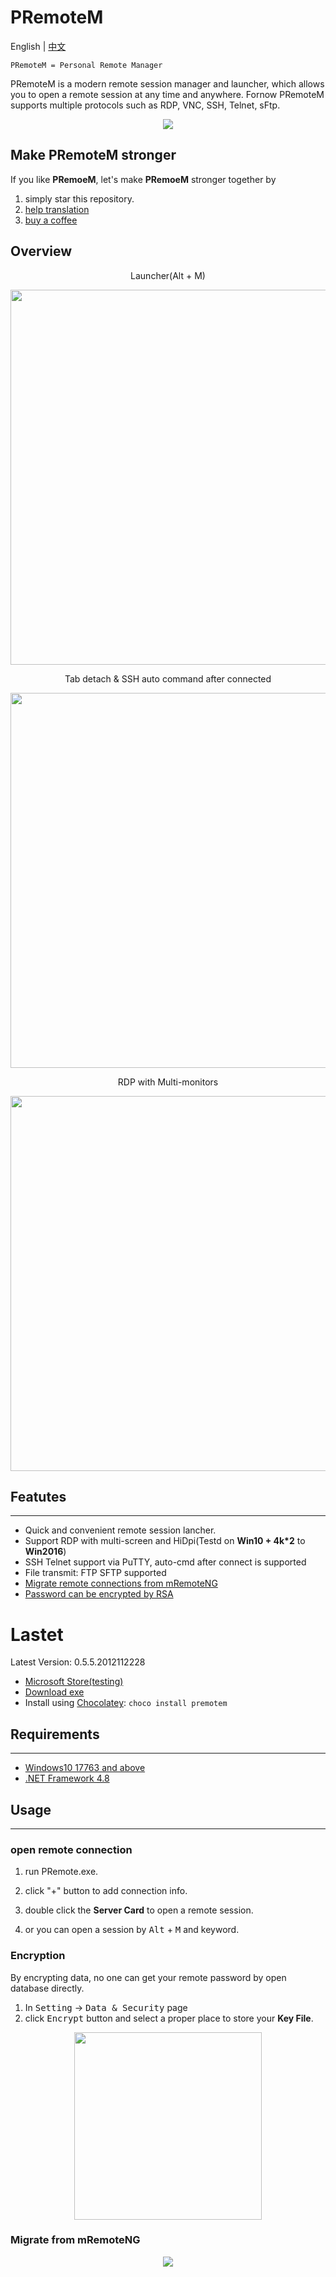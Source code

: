# PRemoteM
English | [中文](https://github.com/VShawn/PRemoteM/blob/Doc/ReadMe_zh-cn/readme.md)



```
PRemoteM = Personal Remote Manager
```

PRemoteM is a modern remote session manager and launcher, which allows you to open a remote session at any time and anywhere. Fornow PRemoteM supports multiple protocols such as RDP, VNC, SSH, Telnet, sFtp.

  
<p align="center">
    <img src="https://github.com/VShawn/PRemoteM/raw/Doc/DocPic/maindemo.png"/>
</p>


## Make PRemoteM stronger
If you like **PRemoeM**, let's make **PRemoeM** stronger together by

1. simply star this repository.
2. [help translation](https://github.com/VShawn/PRemoteM/wiki/Help-wanted:-Translation)
3. [buy a coffee](https://ko-fi.com/VShawn)

## Overview


<p align="center">
    Launcher(Alt + M)
</p>
<p align="center">
    <img src="https://github.com/VShawn/PRemoteM/raw/Doc/DocPic/quickstart.gif" width="600"/>
</p>

<p align="center">
    Tab detach & SSH auto command after connected
</p>
<p align="center">
    <img src="https://github.com/VShawn/PRemoteM/raw/Doc/DocPic/tab.gif" width="600"/>
</p>

<p align="center">
    RDP with Multi-monitors
</p>
<p align="center">
    <img src="https://github.com/VShawn/PRemoteM/raw/Doc/DocPic/multi-screen.jpg" width="600"/>
</p>


## Featutes

----

- Quick and convenient remote session lancher.
- Support RDP with multi-screen and HiDpi(Testd on **Win10 + 4k*2** to **Win2016**)
- SSH Telnet support via PuTTY, auto-cmd after connect is supported
- File transmit: FTP SFTP supported
- [Migrate remote connections from mRemoteNG](https://github.com/VShawn/PRemoteM#Migrate-from-mRemoteNG)
- [Password can be encrypted by RSA](https://github.com/VShawn/PRemoteM#Encryption)

# Lastet

Latest Version: 0.5.5.2012112228

- [Microsoft Store(testing)](https://www.microsoft.com/store/productId/9PNMNF92JNFP)
- [Download exe](https://github.com/VShawn/PRemoteM/releases)
- Install using [Chocolatey](https://chocolatey.org/packages/premotem): `choco install premotem`

## Requirements

----

- [Windows10 17763 and above](https://support.lenovo.com/us/en/solutions/ht502786)
- [.NET Framework 4.8](https://dotnet.microsoft.com/download/dotnet-framework/net48)




## Usage

----

### open remote connection

1. run PRemote.exe.

2. click "+" button to add connection info.

3. double click the **Server Card** to open a remote session.

4. or you can open a session by <kbd>Alt</kbd> + <kbd>M</kbd> and keyword.

### Encryption

By encrypting data, no one can get your remote password by open database directly.

1. In <kbd>Setting</kbd> -> <kbd>Data & Security</kbd> page
2. click <kbd>Encrypt</kbd> button and select a proper place to store your **Key File**.

<p align="center">
    <img src="https://github.com/VShawn/PRemoteM/raw/Doc/DocPic/Encryption.jpg" width="300"/>
</p>

### Migrate from mRemoteNG

<p align="center">
    <img src="https://github.com/VShawn/PRemoteM/raw/Doc/DocPic/Migrate.jpg"/>
</p>
